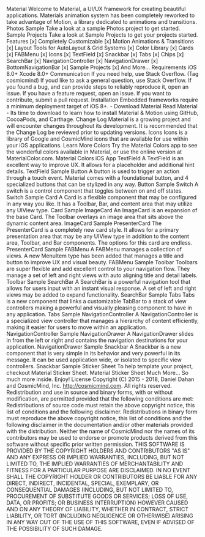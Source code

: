 Material Welcome to Material, a UI/UX framework for creating beautiful applications. Materials animation system has been completely reworked to take advantage of Motion, a library dedicated to animations and transitions. Photos Sample Take a look at a sample Photos project to get started. Sample Projects Take a look at Sample Projects to get your projects started. Features [x] Completely Customizable [x] Motion Animations & Transitions [x] Layout Tools for AutoLayout & Grid Systems [x] Color Library [x] Cards [x] FABMenu [x] Icons [x] TextField [x] Snackbar [x] Tabs [x] Chips [x] SearchBar [x] NavigationController [x] NavigationDrawer [x] BottomNavigationBar [x] Sample Projects [x] And More... Requirements iOS 8.0+ Xcode 8.0+ Communication If you need help, use Stack Overflow. (Tag cosmicmind) If youd like to ask a general question, use Stack Overflow. If you found a bug, and can provide steps to reliably reproduce it, open an issue. If you have a feature request, open an issue. If you want to contribute, submit a pull request. Installation Embedded frameworks require a minimum deployment target of iOS 8+. - Download Material Read Material - Its time to download to learn how to install Material & Motion using GitHub, CocoaPods, and Carthage. Change Log Material is a growing project and will encounter changes throughout its development. It is recommended that the Change Log be reviewed prior to updating versions. Icons Icons is a library of Google and CosmicMind icons that are available for use within your iOS applications. Learn More Colors Try the Material Colors app to see the wonderful colors available in Material, or use the online version at MaterialColor.com. Material Colors iOS App TextField A TextField is an excellent way to improve UX. It allows for a placeholder and additional hint details. TextField Sample Button A button is used to trigger an action through a touch event. Material comes with a foundational button, and 4 specialized buttons that can be stylized in any way. Button Sample Switch A switch is a control component that toggles between on and off states. Switch Sample Card A Card is a flexible component that may be configured in any way you like. It has a Toolbar, Bar, and content area that may utilize any UIView type. Card Sample ImageCard An ImageCard is an expansion of the base Card. The Toolbar overlays an image area that sits above the dynamic content area. ImageCard Sample PresenterCard The PresenterCard is a completely new card style. It allows for a primary presentation area that may be any UIView type in addition to the content area, Toolbar, and Bar components. The options for this card are endless. PresenterCard Sample FABMenu A FABMenu manages a collection of views. A new MenuItem type has been added that manages a title and button to improve UX and visual beauty. FABMenu Sample Toolbar Toolbars are super flexible and add excellent control to your navigation flow. They manage a set of left and right views with auto aligning title and detail labels. Toolbar Sample SearchBar A SearchBar is a powerful navigation tool that allows for users input with an instant visual response. A set of left and right views may be added to expand functionality. SearchBar Sample Tabs Tabs is a new component that links a customizable TabBar to a stack of view controllers making a powerful and visually pleasing component to have in any application. Tabs Sample NavigationController A NavigationController is a specialized view controller that manages a hierarchy of content efficiently, making it easier for users to move within an application. NavigationController Sample NavigationDrawer A NavigationDrawer slides in from the left or right and contains the navigation destinations for your application. NavigationDrawer Sample Snackbar A Snackbar is a new component that is very simple in its behavior and very powerful in its message. It can be used application wide, or isolated to specific view controllers. Snackbar Sample Sticker Sheet To help template your project, checkout Material Sticker Sheet. Material Sticker Sheet Much More... So much more inside. Enjoy! License Copyright (C) 2015 - 2018, Daniel Dahan and CosmicMind, Inc. http://cosmicmind.com. All rights reserved. Redistribution and use in source and binary forms, with or without modification, are permitted provided that the following conditions are met: Redistributions of source code must retain the above copyright notice, this list of conditions and the following disclaimer. Redistributions in binary form must reproduce the above copyright notice, this list of conditions and the following disclaimer in the documentation and/or other materials provided with the distribution. Neither the name of CosmicMind nor the names of its contributors may be used to endorse or promote products derived from this software without specific prior written permission. THIS SOFTWARE IS PROVIDED BY THE COPYRIGHT HOLDERS AND CONTRIBUTORS "AS IS" AND ANY EXPRESS OR IMPLIED WARRANTIES, INCLUDING, BUT NOT LIMITED TO, THE IMPLIED WARRANTIES OF MERCHANTABILITY AND FITNESS FOR A PARTICULAR PURPOSE ARE DISCLAIMED. IN NO EVENT SHALL THE COPYRIGHT HOLDER OR CONTRIBUTORS BE LIABLE FOR ANY DIRECT, INDIRECT, INCIDENTAL, SPECIAL, EXEMPLARY, OR CONSEQUENTIAL DAMAGES (INCLUDING, BUT NOT LIMITED TO, PROCUREMENT OF SUBSTITUTE GOODS OR SERVICES; LOSS OF USE, DATA, OR PROFITS; OR BUSINESS INTERRUPTION) HOWEVER CAUSED AND ON ANY THEORY OF LIABILITY, WHETHER IN CONTRACT, STRICT LIABILITY, OR TORT (INCLUDING NEGLIGENCE OR OTHERWISE) ARISING IN ANY WAY OUT OF THE USE OF THIS SOFTWARE, EVEN IF ADVISED OF THE POSSIBILITY OF SUCH DAMAGE.